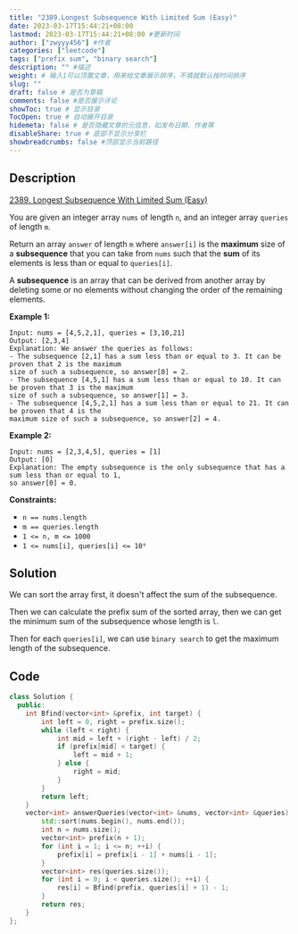 ```yaml
---
title: "2389.Longest Subsequence With Limited Sum (Easy)"
date: 2023-03-17T15:44:21+08:00
lastmod: 2023-03-17T15:44:21+08:00 #更新时间
author: ["zwyyy456"] #作者
categories: ["leetcode"]
tags: ["prefix sum", "binary search"]
description: "" #描述
weight: # 输入1可以顶置文章，用来给文章展示排序，不填就默认按时间排序
slug: ""
draft: false # 是否为草稿
comments: false #是否展示评论
showToc: true # 显示目录
TocOpen: true # 自动展开目录
hidemeta: false # 是否隐藏文章的元信息，如发布日期、作者等
disableShare: true # 底部不显示分享栏
showbreadcrumbs: false #顶部显示当前路径
---
```

## Description
[2389. Longest Subsequence With Limited Sum (Easy)](https://leetcode.com/problems/longest-subsequence-with-limited-sum/)

You are given an integer array `nums` of length `n`, and an integer array `queries` of length `m`.

Return an array  `answer` of length  `m` where  `answer[i]` is the **maximum** size of a
**subsequence** that you can take from  `nums` such that the **sum** of its elements is less than or
equal to  `queries[i]`.

A **subsequence** is an array that can be derived from another array by deleting some or no elements
without changing the order of the remaining elements.

**Example 1:**

```
Input: nums = [4,5,2,1], queries = [3,10,21]
Output: [2,3,4]
Explanation: We answer the queries as follows:
- The subsequence [2,1] has a sum less than or equal to 3. It can be proven that 2 is the maximum
size of such a subsequence, so answer[0] = 2.
- The subsequence [4,5,1] has a sum less than or equal to 10. It can be proven that 3 is the maximum
size of such a subsequence, so answer[1] = 3.
- The subsequence [4,5,2,1] has a sum less than or equal to 21. It can be proven that 4 is the
maximum size of such a subsequence, so answer[2] = 4.

```

**Example 2:**

```
Input: nums = [2,3,4,5], queries = [1]
Output: [0]
Explanation: The empty subsequence is the only subsequence that has a sum less than or equal to 1,
so answer[0] = 0.
```

**Constraints:**

- `n == nums.length`
- `m == queries.length`
- `1 <= n, m <= 1000`
- `1 <= nums[i], queries[i] <= 10⁶`

## Solution
We can sort the array first, it doesn't affect the sum of the subsequence.

Then we can calculate the prefix sum of the sorted array, then we can get the minimum sum of the subsequence whose length is `l`.

Then for each `queries[i]`, we can use `binary search` to get the maximum length of the subsequence.

## Code
```cpp
class Solution {
  public:
    int Bfind(vector<int> &prefix, int target) {
        int left = 0, right = prefix.size();
        while (left < right) {
            int mid = left + (right - left) / 2;
            if (prefix[mid] < target) {
                left = mid + 1;
            } else {
                right = mid;
            }
        }
        return left;
    }
    vector<int> answerQueries(vector<int> &nums, vector<int> &queries) {
        std::sort(nums.begin(), nums.end());
        int n = nums.size();
        vector<int> prefix(n + 1);
        for (int i = 1; i <= n; ++i) {
            prefix[i] = prefix[i - 1] + nums[i - 1];
        }
        vector<int> res(queries.size());
        for (int i = 0; i < queries.size(); ++i) {
            res[i] = Bfind(prefix, queries[i] + 1) - 1;
        }
        return res;
    }
};
```